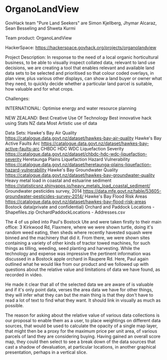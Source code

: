 # OrganoLandView
GovHack team "Pure Land Seekers" are
   Simon Kjellberg, Jhymar Alcaraz, Sean Besseling and Shweta Kurmi

Team product: OrganoLandView

HackerSpace:  https://hackerspace.govhack.org/projects/organolandview

Project Description:
   In response to the need of a local organic horticultural business, to be able to visually inspect collated data, relevant to land use decisions, we are creating a tool that enables relevant and available land data sets to be selected and prioritised so that colour coded overlays, in plan view, plus various other displays, can show a land buyer or owner what they need, to quickly decide whether a particular land parcel is suitable, how valuable and for what crops.

Challenges:

   INTERNATIONAL:
      Optimise energy and water resource planning

   NEW ZEALAND: 
      Best Creative Use Of Technology
      Best innovative hack using Stats NZ data
      Most Artistic use of data

Data Sets:
   Hawke's Bay Air Quality
      https://catalogue.data.govt.nz/dataset/hawkes-bay-air-quality
   Hawke's Bay Active Faults Arc
      https://catalogue.data.govt.nz/dataset/hawkes-bay-active-faults-arc
   CHBDC HDC WDC Liquefaction Severity
      https://catalogue.data.govt.nz/dataset/chbdc-hdc-wdc-liquefaction-severity
   Heretaunga Plains Liquefaction Hazard Vulnerability
      https://catalogue.data.govt.nz/dataset/heretaunga-plains-liquefaction-hazard-vulnerability
   Hawke's Bay Groundwater Quality
      https://catalogue.data.govt.nz/dataset/hawkes-bay-groundwater-quality
   Heavy metal load in coastal and estuarine sediment
      https://statisticsnz.shinyapps.io/heavy_metals_load_coastal_sediment/
   Groundwater pesticides survey, 2014
      https://data.mfe.govt.nz/table/53605-groundwater-pesticides-survey-2014/
   Hawke's Bay Flood Risk Areas
      https://catalogue.data.govt.nz/dataset/hawkes-bay-flood-risk-areas
   Bostock data(private and confidential)
      Orchard and Paddock Locations - Shapefiles.zip
      OrchardPaddockLocations - Addresses.csv

The 4 of us piled into Paul's Bostock Ute and were taken firstly to their main office: 3 Kirkwood Rd, Flaxmere, where we were shown turtle, doing it's random weed eating, then sheds where recently havested squash were binned and the machinery that did it.  From there, we were shown sites containing a variety of other kinds of tractor towed machines, for such things as tilling, weeding, seed planting and harvesting.  While the technology and expense was impressive the pertinent information was discussed in a Bostock apple orchard in Raupere Rd.  Here, Paul again outlined what he would like from our product and we followed up with questions about the relative value and limitations of data we have found, as recorded in video.

He made it clear that all of the selected data we are aware of is valuable and if it's only point data, verses the area data we have for other things, they will infer what they can but the main thing is that they don't have to read a lot of text to find what they want.  It should link in visually as much as possible.

The reason for asking about the relative value of various data collections is our proposal to enable them as a user, to place weightings on different data sources, that would be used to calculate the opacity of a single map layer, that might then be a proxy for the maximum price per unit area, of various parcels of land they are considering buying.  Having gained an overall score map, they could then select to see a break down of the data sources that cast a shadow of devaluation, at particular locations, in another graphical presentation, perhaps in a vertical slice.

